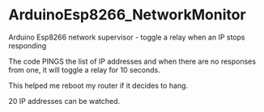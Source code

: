# ArduinoEsp8266_NetworkMonitor
Arduino Esp8266 network supervisor - toggle a relay when an IP stops responding

The code PINGS the list of IP addresses and when there are no responses from one, it will toggle a relay for 
10 seconds. 

This helped me reboot my router if it decides to hang. 

20 IP addresses can be watched.

